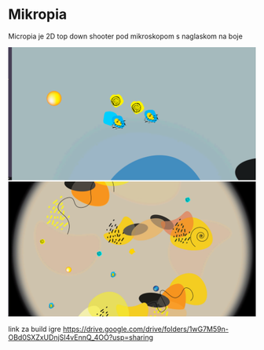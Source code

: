 # Mikropia
Micropia je 2D top down shooter pod mikroskopom s naglaskom na boje

![Screenshoot](Screenshot1.png)
![Screenshoot](Screenshot2.png)

link za build igre
https://drive.google.com/drive/folders/1wG7M59n-OBd0SXZxUDnjSI4vEnnQ_4OO?usp=sharing
